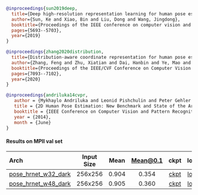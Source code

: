 <!-- [ALGORITHM] -->

```bibtex
@inproceedings{sun2019deep,
  title={Deep high-resolution representation learning for human pose estimation},
  author={Sun, Ke and Xiao, Bin and Liu, Dong and Wang, Jingdong},
  booktitle={Proceedings of the IEEE conference on computer vision and pattern recognition},
  pages={5693--5703},
  year={2019}
}
```

<!-- [ALGORITHM] -->

```bibtex
@inproceedings{zhang2020distribution,
  title={Distribution-aware coordinate representation for human pose estimation},
  author={Zhang, Feng and Zhu, Xiatian and Dai, Hanbin and Ye, Mao and Zhu, Ce},
  booktitle={Proceedings of the IEEE/CVF Conference on Computer Vision and Pattern Recognition},
  pages={7093--7102},
  year={2020}
}
```

<!-- [DATASET] -->

```bibtex
@inproceedings{andriluka14cvpr,
   author = {Mykhaylo Andriluka and Leonid Pishchulin and Peter Gehler and Schiele, Bernt}
   title = {2D Human Pose Estimation: New Benchmark and State of the Art Analysis},
   booktitle = {IEEE Conference on Computer Vision and Pattern Recognition (CVPR)},
   year = {2014},
   month = {June}
}
```

#### Results on MPII val set

| Arch  | Input Size | Mean | Mean@0.1   | ckpt    | log     |
| :--- | :--------: | :------: | :------: |:------: |:------: |
| [pose_hrnet_w32_dark](/configs/body/2D_Kpt_SView_RGB_Img/topdown_heatmap/mpii/hrnet_w32_mpii_256x256_dark.py) | 256x256 | 0.904 | 0.354 | [ckpt](https://download.openmmlab.com/mmpose/top_down/hrnet/hrnet_w32_mpii_256x256_dark-f1601c5b_20200927.pth) | [log](https://download.openmmlab.com/mmpose/top_down/hrnet/hrnet_w32_mpii_256x256_dark_20200927.log.json) |
| [pose_hrnet_w48_dark](/configs/body/2D_Kpt_SView_RGB_Img/topdown_heatmap/mpii/hrnet_w48_mpii_256x256_dark.py) | 256x256 | 0.905 | 0.360 | [ckpt](https://download.openmmlab.com/mmpose/top_down/hrnet/hrnet_w48_mpii_256x256_dark-0decd39f_20200927.pth) | [log](https://download.openmmlab.com/mmpose/top_down/hrnet/hrnet_w48_mpii_256x256_dark_20200927.log.json) |
